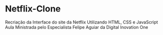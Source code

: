 # Netflix-Clone
Recriação da Interface do site da Netflix Utilizando HTML, CSS e JavaScript
Aula Ministrada pelo Especialista Felipe Aguiar da Digital Inovation One
